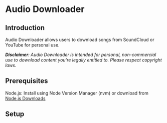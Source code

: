 # Audio Downloader

## Introduction
Audio Downloader allows users to download songs from SoundCloud or YouTube for personal use. 

***Disclaimer**: Audio Downloader is intended for personal, non-commercial use to download content you're legally entitled to. Please respect copyright laws.*

## Prerequisites
Node.js: Install using Node Version Manager (nvm) or download from [Node.js Downloads](https://nodejs.org/en/download)

## Setup